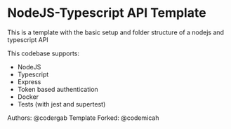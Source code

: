 # NodeJS-Typescript API Template

This is a template with the basic setup and folder structure of a nodejs and typescript API

This codebase supports:

- NodeJS
- Typescript
- Express
- Token based authentication
- Docker
- Tests (with jest and supertest)


Authors: @codergab
Template Forked: @codemicah